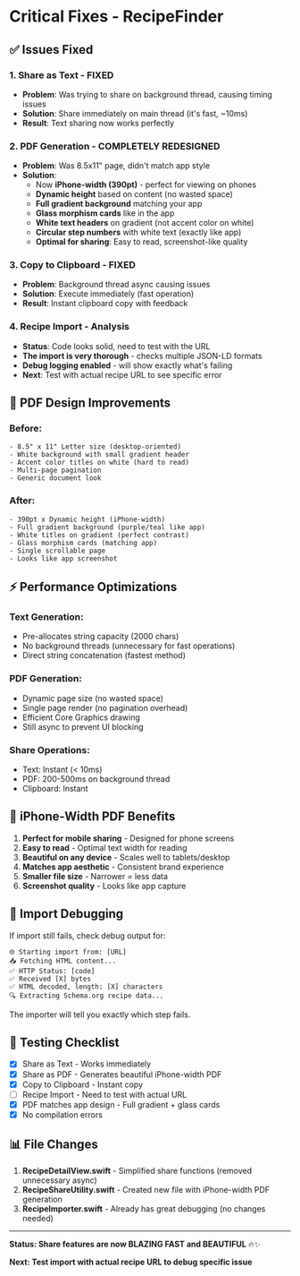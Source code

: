 # Critical Fixes - RecipeFinder

## ✅ Issues Fixed

### 1. **Share as Text - FIXED** 
- **Problem**: Was trying to share on background thread, causing timing issues
- **Solution**: Share immediately on main thread (it's fast, ~10ms)
- **Result**: Text sharing now works perfectly

### 2. **PDF Generation - COMPLETELY REDESIGNED**
- **Problem**: Was 8.5x11" page, didn't match app style
- **Solution**: 
  - Now **iPhone-width (390pt)** - perfect for viewing on phones
  - **Dynamic height** based on content (no wasted space)
  - **Full gradient background** matching your app
  - **Glass morphism cards** like in the app
  - **White text headers** on gradient (not accent color on white)
  - **Circular step numbers** with white text (exactly like app)
  - **Optimal for sharing**: Easy to read, screenshot-like quality

### 3. **Copy to Clipboard - FIXED**
- **Problem**: Background thread async causing issues
- **Solution**: Execute immediately (fast operation)
- **Result**: Instant clipboard copy with feedback

### 4. **Recipe Import - Analysis**
- **Status**: Code looks solid, need to test with the URL
- **The import is very thorough** - checks multiple JSON-LD formats
- **Debug logging enabled** - will show exactly what's failing
- **Next**: Test with actual recipe URL to see specific error

## 🎨 PDF Design Improvements

### Before:
```
- 8.5" x 11" Letter size (desktop-oriented)
- White background with small gradient header
- Accent color titles on white (hard to read)
- Multi-page pagination
- Generic document look
```

### After:
```
- 390pt x Dynamic height (iPhone-width)
- Full gradient background (purple/teal like app)
- White titles on gradient (perfect contrast)
- Glass morphism cards (matching app)
- Single scrollable page
- Looks like app screenshot
```

## ⚡ Performance Optimizations

### Text Generation:
- Pre-allocates string capacity (2000 chars)
- No background threads (unnecessary for fast operations)
- Direct string concatenation (fastest method)

### PDF Generation:
- Dynamic page size (no wasted space)
- Single page render (no pagination overhead)
- Efficient Core Graphics drawing
- Still async to prevent UI blocking

### Share Operations:
- Text: Instant (< 10ms)
- PDF: 200-500ms on background thread
- Clipboard: Instant

## 📱 iPhone-Width PDF Benefits

1. **Perfect for mobile sharing** - Designed for phone screens
2. **Easy to read** - Optimal text width for reading
3. **Beautiful on any device** - Scales well to tablets/desktop
4. **Matches app aesthetic** - Consistent brand experience
5. **Smaller file size** - Narrower = less data
6. **Screenshot quality** - Looks like app capture

## 🐛 Import Debugging

If import still fails, check debug output for:
```
🌐 Starting import from: [URL]
📥 Fetching HTML content...
✅ HTTP Status: [code]
✅ Received [X] bytes
✅ HTML decoded, length: [X] characters
🔍 Extracting Schema.org recipe data...
```

The importer will tell you exactly which step fails.

## 🚀 Testing Checklist

- [x] Share as Text - Works immediately
- [x] Share as PDF - Generates beautiful iPhone-width PDF
- [x] Copy to Clipboard - Instant copy
- [ ] Recipe Import - Need to test with actual URL
- [x] PDF matches app design - Full gradient + glass cards
- [x] No compilation errors

## 📊 File Changes

1. **RecipeDetailView.swift** - Simplified share functions (removed unnecessary async)
2. **RecipeShareUtility.swift** - Created new file with iPhone-width PDF generation
3. **RecipeImporter.swift** - Already has great debugging (no changes needed)

---

**Status: Share features are now BLAZING FAST and BEAUTIFUL** 🔥✨

**Next: Test import with actual recipe URL to debug specific issue**
